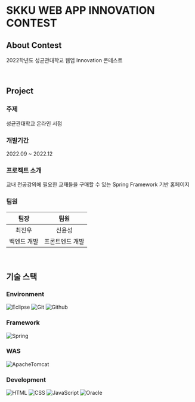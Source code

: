 # SKKU WEB APP INNOVATION CONTEST
## About Contest
2022학년도 성균관대학교 웹앱 Innovation 콘테스트

</br>

## Project 
### 주제
성균관대학교 온라인 서점
### 개발기간
2022.09 ~ 2022.12
### 프로젝트 소개
교내 전공강의에 필요한 교재들을 구매할 수 있는 Spring Framework 기반 홈페이지
### 팀원
|팀장|팀원|
|:---:|:---:|
|최진우|신윤성|
|백엔드 개발|프론트엔드 개발|

</br>

## 기술 스택
### Environment
![Eclipse](https://img.shields.io/badge/eclipseide-2C2255?style=for-the-badge&logo=eclipseide&logoColor=white)
![Git](https://img.shields.io/badge/Git-F05032?style=for-the-badge&logo=Git&logoColor=white)
![Github](https://img.shields.io/badge/GitHub-181717?style=for-the-badge&logo=GitHub&logoColor=white)

### Framework
![Spring](https://img.shields.io/badge/spring-6DB33F?style=for-the-badge&logo=spring&logoColor=white)

### WAS
![ApacheTomcat](https://img.shields.io/badge/apachetomcat-F8DC75?style=for-the-badge&logo=apachetomcat&logoColor=white)

### Development
![HTML](https://img.shields.io/badge/html5-E34F26?style=for-the-badge&logo=html5&logoColor=white)
![CSS](https://img.shields.io/badge/css3-1572B6?style=for-the-badge&logo=css3&logoColor=white)
![JavaScript](https://img.shields.io/badge/javascript-F7DF1E?style=for-the-badge&logo=javascript&logoColor=white)
![Oracle](https://img.shields.io/badge/oracle-F80000?style=for-the-badge&logo=oracle&logoColor=white)
